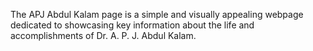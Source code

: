The APJ Abdul Kalam page is a simple and visually appealing webpage dedicated to showcasing key information about the life and accomplishments of Dr. A. P. J. Abdul Kalam.
